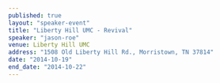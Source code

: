 ```yaml
---
published: true
layout: "speaker-event"
title: "Liberty Hill UMC - Revival"
speaker: "jason-roe"
venue: Liberty Hill UMC
address: "1508 Old Liberty Hill Rd., Morristown, TN 37814"
date: "2014-10-19"
end_date: "2014-10-22"
---
```



